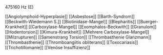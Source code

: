 475160 Hz (E)

[[Angiolymphoid-Hyperplasie]]
[[Asbestose]]
[[Barth-Syndrom]]
[[Beckwith-Wiedemann S.]]
[[Biotinidase-Mangel]]
[[Blepharitis]]
[[Buerger-Krankheit]]
[[Carboxylase-Mangel]]
[[Exomphalos-Beckwith]]
[[Granulom]]
[[Hodentorsion]]
[[Kimura-Krankheit]]
[[Mehrere Carboxylase-Mangel]]
[[Milzrupturen]]
[[Samenstrang Torsion]]
[[Thrombasthenie Glanzmann]]
[[Thrombasthenie]]
[[Thromboangiitis obliterans]]
[[Toxocariasis]]
[[Trichotillomanie]]
[[Venöse Insuffizienz]]